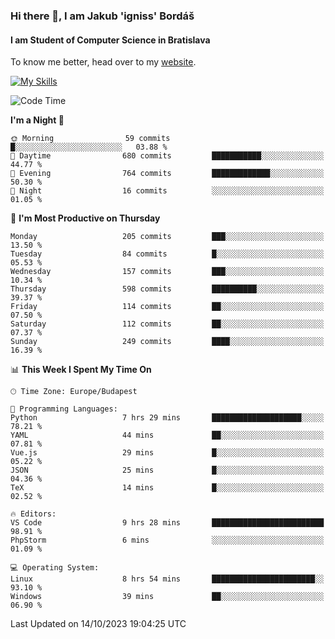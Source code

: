 ### Hi there 👋, I am Jakub 'igniss' Bordáš

#### I am Student of Computer Science in Bratislava
To know me better, head over to my [website](https://bordas.sk).

[![My Skills](https://skillicons.dev/icons?i=js,html,css,figma,svelte,java,kotlin,python,postgresql,typescript,nest,nodejs)](https://bordas.sk)


<!--START_SECTION:waka-->
![Code Time](http://img.shields.io/badge/Code%20Time-1%2C227%20hrs%208%20mins-blue)

**I'm a Night 🦉** 

```text
🌞 Morning                59 commits          █░░░░░░░░░░░░░░░░░░░░░░░░   03.88 % 
🌆 Daytime                680 commits         ███████████░░░░░░░░░░░░░░   44.77 % 
🌃 Evening                764 commits         █████████████░░░░░░░░░░░░   50.30 % 
🌙 Night                  16 commits          ░░░░░░░░░░░░░░░░░░░░░░░░░   01.05 % 
```
📅 **I'm Most Productive on Thursday** 

```text
Monday                   205 commits         ███░░░░░░░░░░░░░░░░░░░░░░   13.50 % 
Tuesday                  84 commits          █░░░░░░░░░░░░░░░░░░░░░░░░   05.53 % 
Wednesday                157 commits         ███░░░░░░░░░░░░░░░░░░░░░░   10.34 % 
Thursday                 598 commits         ██████████░░░░░░░░░░░░░░░   39.37 % 
Friday                   114 commits         ██░░░░░░░░░░░░░░░░░░░░░░░   07.50 % 
Saturday                 112 commits         ██░░░░░░░░░░░░░░░░░░░░░░░   07.37 % 
Sunday                   249 commits         ████░░░░░░░░░░░░░░░░░░░░░   16.39 % 
```


📊 **This Week I Spent My Time On** 

```text
🕑︎ Time Zone: Europe/Budapest

💬 Programming Languages: 
Python                   7 hrs 29 mins       ████████████████████░░░░░   78.21 % 
YAML                     44 mins             ██░░░░░░░░░░░░░░░░░░░░░░░   07.81 % 
Vue.js                   29 mins             █░░░░░░░░░░░░░░░░░░░░░░░░   05.22 % 
JSON                     25 mins             █░░░░░░░░░░░░░░░░░░░░░░░░   04.36 % 
TeX                      14 mins             █░░░░░░░░░░░░░░░░░░░░░░░░   02.52 % 

🔥 Editors: 
VS Code                  9 hrs 28 mins       █████████████████████████   98.91 % 
PhpStorm                 6 mins              ░░░░░░░░░░░░░░░░░░░░░░░░░   01.09 % 

💻 Operating System: 
Linux                    8 hrs 54 mins       ███████████████████████░░   93.10 % 
Windows                  39 mins             ██░░░░░░░░░░░░░░░░░░░░░░░   06.90 % 
```


 Last Updated on 14/10/2023 19:04:25 UTC
<!--END_SECTION:waka-->
